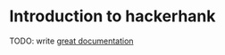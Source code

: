 # Introduction to hackerhank

TODO: write [great documentation](http://jacobian.org/writing/what-to-write/)
